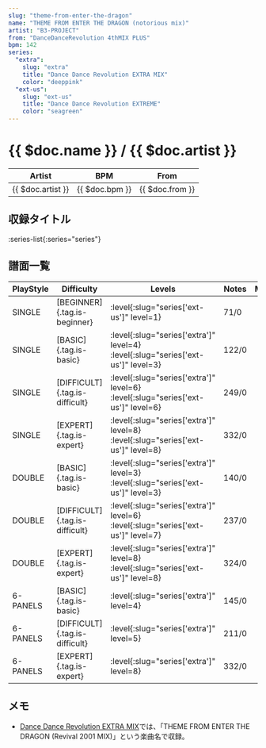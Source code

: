 ```yaml
---
slug: "theme-from-enter-the-dragon"
name: "THEME FROM ENTER THE DRAGON (notorious mix)"
artist: "B3-PROJECT"
from: "DanceDanceRevolution 4thMIX PLUS"
bpm: 142
series:
  "extra":
    slug: "extra"
    title: "Dance Dance Revolution EXTRA MIX"
    color: "deeppink"
  "ext-us":
    slug: "ext-us"
    title: "Dance Dance Revolution EXTREME"
    color: "seagreen"
---
```


# {{ $doc.name }} / {{ $doc.artist }}

|Artist|BPM|From|
|------|---|----|
|{{ $doc.artist }}|{{ $doc.bpm }}|{{ $doc.from }}|

## 収録タイトル

:series-list{:series="series"}

## 譜面一覧

|PlayStyle|Difficulty|Levels|Notes|Movie|
|---------|----------|------|-----|-----|
|SINGLE|[BEGINNER]{.tag.is-beginner}|:level{:slug="series['ext-us']" level=1}|71/0||
|SINGLE|[BASIC]{.tag.is-basic}|:level{:slug="series['extra']" level=4} :level{:slug="series['ext-us']" level=3}|122/0||
|SINGLE|[DIFFICULT]{.tag.is-difficult}|:level{:slug="series['extra']" level=6} :level{:slug="series['ext-us']" level=6}|249/0||
|SINGLE|[EXPERT]{.tag.is-expert}|:level{:slug="series['extra']" level=8} :level{:slug="series['ext-us']" level=8}|332/0||
|DOUBLE|[BASIC]{.tag.is-basic}|:level{:slug="series['extra']" level=3} :level{:slug="series['ext-us']" level=3}|140/0||
|DOUBLE|[DIFFICULT]{.tag.is-difficult}|:level{:slug="series['extra']" level=6} :level{:slug="series['ext-us']" level=7}|237/0||
|DOUBLE|[EXPERT]{.tag.is-expert}|:level{:slug="series['extra']" level=8} :level{:slug="series['ext-us']" level=8}|324/0||
|6-PANELS|[BASIC]{.tag.is-basic}|:level{:slug="series['extra']" level=4}|145/0||
|6-PANELS|[DIFFICULT]{.tag.is-difficult}|:level{:slug="series['extra']" level=5}|211/0||
|6-PANELS|[EXPERT]{.tag.is-expert}|:level{:slug="series['extra']" level=8}|332/0||

## メモ

- [Dance Dance Revolution EXTRA MIX](/series/extra)では、「THEME FROM ENTER THE DRAGON (Revival 2001 MIX)」という楽曲名で収録。
